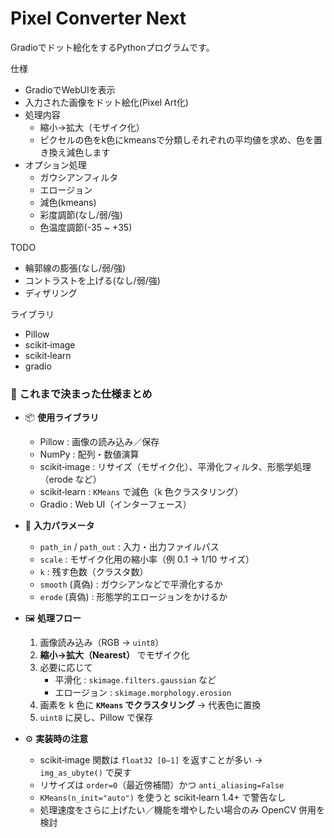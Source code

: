 # Pixel Converter Next

Gradioでドット絵化をするPythonプログラムです。

仕様
- GradioでWebUIを表示
- 入力された画像をドット絵化(Pixel Art化)
- 処理内容
    - 縮小→拡大（モザイク化）
    - ピクセルの色をk色にkmeansで分類しそれぞれの平均値を求め、色を置き換え減色します
- オプション処理
    - ガウシアンフィルタ
    - エロージョン
    - 減色(kmeans)
    - 彩度調節(なし/弱/強)
    - 色温度調節(-35 ~ +35)

TODO
- 輪郭線の膨張(なし/弱/強)
- コントラストを上げる(なし/弱/強)
- ディザリング

ライブラリ
- Pillow
- scikit‑image
- scikit‑learn
- gradio

### 📝 これまで決まった仕様まとめ

- 📦 **使用ライブラリ**  
  - Pillow : 画像の読み込み／保存  
  - NumPy : 配列・数値演算  
  - scikit‑image : リサイズ（モザイク化）、平滑化フィルタ、形態学処理（erode など）  
  - scikit‑learn : `KMeans` で減色（k 色クラスタリング）  
  - Gradio : Web UI（インターフェース）

- 🔧 **入力パラメータ**  
  - `path_in` / `path_out` : 入力・出力ファイルパス  
  - `scale` : モザイク化用の縮小率（例 0.1 → 1/10 サイズ）  
  - `k` : 残す色数（クラスタ数）  
  - `smooth` (真偽) : ガウシアンなどで平滑化するか  
  - `erode` (真偽) : 形態学的エロージョンをかけるか  

- 🖼 **処理フロー**  
  1. 画像読み込み（RGB → `uint8`）  
  2. **縮小→拡大（Nearest）** でモザイク化  
  3. 必要に応じて  
     - 平滑化 : `skimage.filters.gaussian` など  
     - エロージョン : `skimage.morphology.erosion`  
  4. 画素を k 色に **`KMeans` でクラスタリング** → 代表色に置換  
  5. `uint8` に戻し、Pillow で保存  

- ⚙️ **実装時の注意**  
  - scikit‑image 関数は `float32 [0–1]` を返すことが多い → `img_as_ubyte()` で戻す  
  - リサイズは `order=0`（最近傍補間）かつ `anti_aliasing=False`  
  - `KMeans(n_init="auto")` を使うと scikit‑learn 1.4+ で警告なし  
  - 処理速度をさらに上げたい／機能を増やしたい場合のみ OpenCV 併用を検討  
